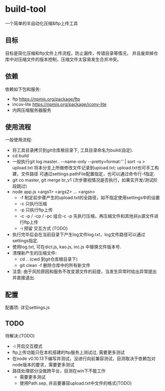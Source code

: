 build-tool
==========

一个简单的半自动化压缩&amp;ftp上传工具

## 目标 ##

目标是简化压缩和ftp文件上传流程，防止漏传，传错目录等情况，
并且废弃掉仓库中对压缩文件的版本控制，压缩文件太容易发生合并冲突。

## 依赖 ##

依赖如下包和服务: 
 - ftp https://npmjs.org/package/ftp
 - incov-lite https://npmjs.org/package/iconv-lite
 - 内网压缩服务器服务

## 使用流程 ##

一般使用流程:
 - 将工具目录拷贝到git仓库根目录下, 工具目录命名为build(自定).
 - cd build
 - 一般执行git log master.. --name-only --pretty=format:'' | sort -u &gt; upload.txt
     将本分支上所做修改文件记录到upload.txt; upload.txt也可手工构建，文件路径
     可通过settings.pathFile配置指定，也可以通过命令行-f指定.
 - git co master, git merge br_v1 (次步骤视情况是否执行，如果实开发/测试阶段跳过)
 - node app.js &lt;args1&gt; &lt;args2&gt; ... &lt;argsn&gt;
     * -f 制定前步骤产生的upload.txt的全路径，如不指定使用settings中的设置
     * -c 只执行压缩
     * -p 只执行ftp上传
     * -c -p / -cp / -pc 组合-c -p   先执行压缩，再压缩文件和其他非js源文件进行ftp上传
     * -i 预留 交互方式 (TODO)
 - 执行完毕后会在当前目录下产生log文件log.txt，log文件路径可以通过settings指定.
 - 使用log.txt, 可在dict.js, kao.js, inc.js 中替换文件版本号.
 - 清理新产生的压缩文件:
     - cd .. (cwd 到git仓库根目录下)
     - git clean -f 删除仓库中的所有新文件
 - 注意: 由于风险原因和服务不改变源文件的前提，当发生异常时给出异常提出并直接退出.

## 配置 ##

配置项: 详见settings.js

## TODO ##

待解决:(TODO)
 - -i 开启交互模式
 - ftp上传功能只在本机搭建的ftp服务上测试过, 需要更多测试
 - 在node v0.10.13下编写并测试，没进行向前兼容测试，目测取决于依赖包对node版本的要求，需要更多测试
 - 路径处理部分没做跨平台，目测在win下不能工作
     * 需要更多测试
     * 使用Path.sep, 并且要兼容upload.txt中文件的格式(TODO)
